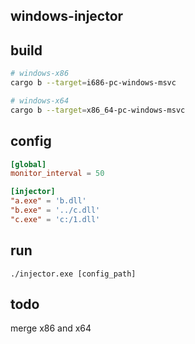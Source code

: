 ## windows-injector


## build
```bash
# windows-x86
cargo b --target=i686-pc-windows-msvc

# windows-x64
cargo b --target=x86_64-pc-windows-msvc
```

## config
```toml
[global]
monitor_interval = 50

[injector]
"a.exe" = 'b.dll'
"b.exe" = '../c.dll'
"c.exe" = 'c:/1.dll'

```
## run

```
./injector.exe [config_path]
```

## todo
merge x86 and x64